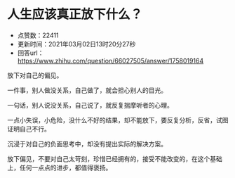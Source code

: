 # 人生应该真正放下什么？
- 点赞数：22411
- 更新时间：2021年03月02日13时20分27秒
- 回答url：https://www.zhihu.com/question/66027505/answer/1758019164
<body>
 <p data-pid="cWFjLVCx">放下对自己的偏见。</p>
 <p data-pid="ARqMP9VK">一件事，别人做没关系，自己做了，就会担心别人的目光。</p>
 <p data-pid="5C-MLVPB">一句话，别人说没关系，自己说了，就反复揣摩听者的心理。</p>
 <p data-pid="5UC87TTx">一点小失误，小危险，没什么不好的结果，却不能放下，要反复分析，反省，试图证明自己不行。</p>
 <p data-pid="BxFrHgav">沉浸于对自己的负面思考中，却没有提出实际的解决方案。</p>
 <p data-pid="U8nlAaD6">放下偏见，不要对自己太苛刻，珍惜已经拥有的，接受不能改变的，在这个基础上，任何一点点的进步，都值得褒扬。</p>
</body>